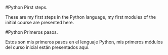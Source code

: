 #Python Pirst steps.

These are my first steps in the Python language, my first modules of the initial course are presented here.

#Python Primeros pasos.

Estos son mis primeros pasos en el lenguaje Python, mis primeros módulos del curso inicial están presentados aquí.